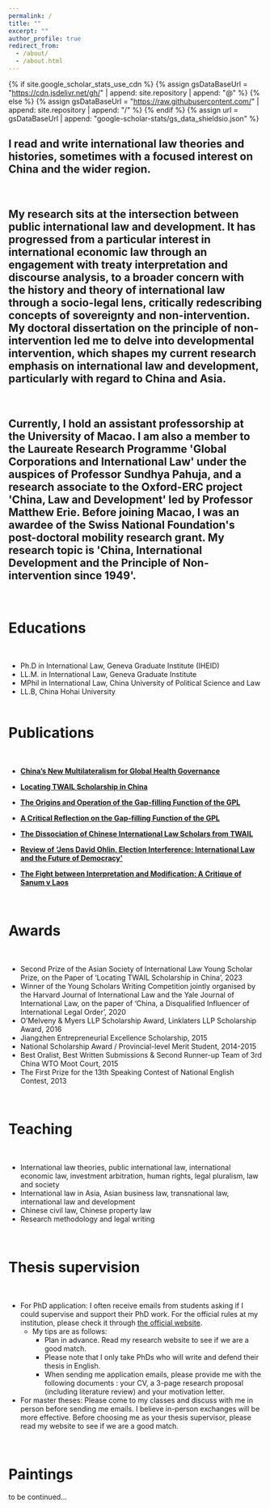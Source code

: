 ```yaml
---
permalink: /
title: ""
excerpt: ""
author_profile: true
redirect_from: 
  - /about/
  - /about.html
---
```


{% if site.google_scholar_stats_use_cdn %}
{% assign gsDataBaseUrl = "https://cdn.jsdelivr.net/gh/" | append: site.repository | append: "@" %}
{% else %}
{% assign gsDataBaseUrl = "https://raw.githubusercontent.com/" | append: site.repository | append: "/" %}
{% endif %}
{% assign url = gsDataBaseUrl | append: "google-scholar-stats/gs_data_shieldsio.json" %}

<span class='anchor' id='about-me'></span>



## I read and write international law theories and histories, sometimes with a focused interest on China and the wider region.
&nbsp; 
&nbsp; 
&nbsp;


## My research sits at the intersection between public international law and development. It has progressed from a particular interest in international economic law through an engagement with treaty interpretation and discourse analysis, to a broader concern with the history and theory of international law through a socio-legal lens, critically redescribing concepts of sovereignty and non-intervention. My doctoral dissertation on the principle of non-intervention led me to delve into developmental intervention, which shapes my current research emphasis on international law and development, particularly with regard to China and Asia.
&nbsp; 
&nbsp; 
&nbsp;


## Currently, I hold an assistant professorship at the University of Macao. I am also a member to the Laureate Research Programme 'Global Corporations and International Law' under the auspices of Professor Sundhya Pahuja, and a research associate to the Oxford-ERC project 'China, Law and Development' led by Professor Matthew Erie. Before joining Macao, I was an awardee of the Swiss National Foundation's post-doctoral mobility research grant. My research topic is 'China, International Development and the Principle of Non-intervention since 1949'. 
&nbsp; 
&nbsp; 
&nbsp;




# Educations
&nbsp;
- Ph.D in International Law, Geneva Graduate Institute (IHEID)
- LL.M. in International Law, Geneva Graduate Institute
- MPhil in International Law, China University of Political Science and Law            
- LL.B, China Hohai University     
&nbsp; 
&nbsp; 
&nbsp;


  
# Publications 
&nbsp;
<div class='paper-box-text' markdown="1">

- [**China’s New Multilateralism for Global Health Governance**](https://www.cambridge.org/core/journals/asian-journal-of-comparative-law/article/chinas-new-global-health-governance/A6172980DD079BF65017145B96D073E9)

- [**Locating TWAIL Scholarship in China**](https://www.cambridge.org/core/journals/asian-journal-of-international-law/article/locating-twail-scholarship-in-china/404669226588E97228C9026414DEDDC4) 

- [**The Origins and Operation of the Gap-filling Function of the GPL**](https://academic.oup.com/jids/article/13/4/560/6656548)

- [**A Critical Reflection on the Gap-filling Function of the GPL**](https://www.elgaronline.com/view/journals/cilj/11/1/article-p96.xml)

- [**The Dissociation of Chinese International Law Scholars from TWAIL**](https://twailr.com/twail-review/issue-03-2022/yilin-wang-the-dissociation-of-chinese-international-law-scholars-from-twail/#:~:text=Despite%20historical%20affinity%20and%20instrumental,Chinese%20approach%20to%20international%20law.)

- [**Review of ‘Jens David Ohlin, Election Interference: International Law and the Future of Democracy'**](https://academic.oup.com/chinesejil/article/21/2/401/6566257)

- [**The Fight between Interpretation and Modification: A Critique of Sanum v Laos**](https://academic.oup.com/icsidreview/article/35/1-2/236/6032230)

&nbsp; 
&nbsp; 
&nbsp;



# Awards
&nbsp;
- Second Prize of the Asian Society of International Law Young Scholar Prize, on the Paper of ‘Locating TWAIL Scholarship in China’, 2023  
-	Winner of the Young Scholars Writing Competition jointly organised by the Harvard Journal of International Law and the Yale Journal of International Law, on the paper of ‘China, a Disqualified Influencer of International Legal Order’, 2020  
-	O’Melveny & Myers LLP Scholarship Award, Linklaters LLP Scholarship Award, 2016  
-	Jiangzhen Entrepreneurial Excellence Scholarship, 2015  
-	National Scholarship Award / Provincial-level Merit Student, 2014-2015
-	Best Oralist, Best Written Submissions & Second Runner-up Team of 3rd China WTO Moot Court, 2015
-	The First Prize for the 13th Speaking Contest of National English Contest, 2013

&nbsp; 
&nbsp; 
&nbsp;


# Teaching
&nbsp;
-	International law theories, public international law, international economic law, investment arbitration, human rights, legal pluralism, law and society
-	International law in Asia, Asian business law, transnational law, international law and development
-	Chinese civil law, Chinese property law
-	Research methodology and legal writing

&nbsp; 
&nbsp; 
&nbsp;


# Thesis supervision
&nbsp;
- For PhD application:
  I often receive emails from students asking if I could supervise and support their PhD work. 
  For the official rules at my institution, please check it through [the official website](https://grs.um.edu.mo/index.php/prospective-students/doctoral-degrees-programmes/).
  - My tips are as follows: 
    * Plan in advance. Read my research website to see if we are a good match. 
    * Please note that I only take PhDs who will write and defend their thesis in English. 
    * When sending me application emails, please provide me with the following documents : your CV, a 3-page research proposal (including literature review) and your motivation letter.
&nbsp;
- For master theses:
  Please come to my classes and discuss with me in person before sending me emails. 
  I believe in-person exchanges will be more effective. 
  Before choosing me as your thesis supervisor, please read my website to see if we are a good match.

&nbsp; 
&nbsp; 
&nbsp;

# Paintings

to be continued...

